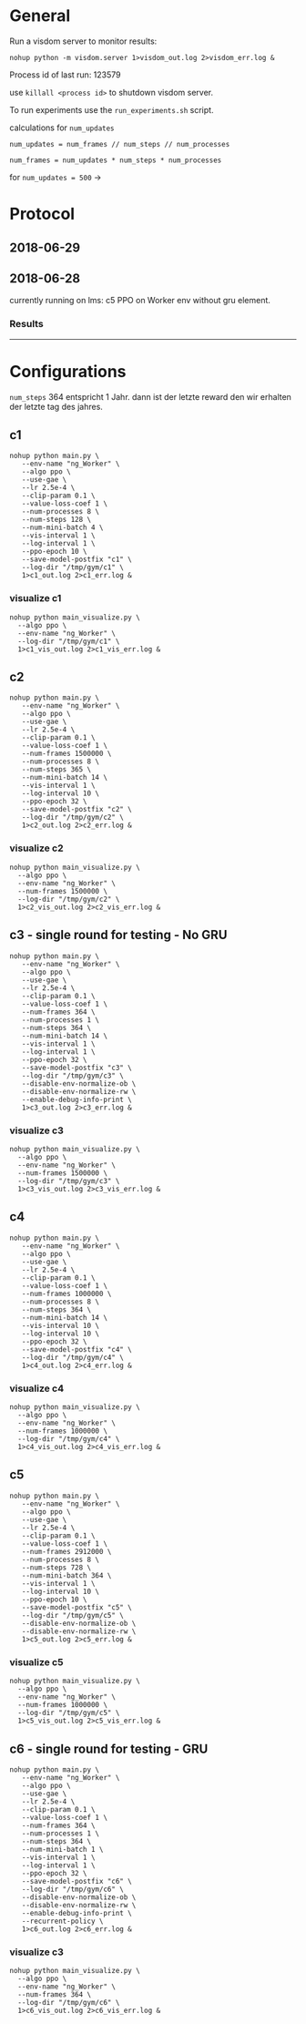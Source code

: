 # General
Run a visdom server to monitor results:
```
nohup python -m visdom.server 1>visdom_out.log 2>visdom_err.log &
```

Process id of last run: 123579

use `killall <process id>`  to shutdown visdom server.

To run experiments use the `run_experiments.sh` script.

calculations for `num_updates`
```
num_updates = num_frames // num_steps // num_processes
```

```
num_frames = num_updates * num_steps * num_processes
```

for `num_updates = 500` ->

# Protocol

## 2018-06-29


## 2018-06-28
currently running on lms: c5
PPO on Worker env without gru element.

### Results

-----

# Configurations

`num_steps` 364 entspricht 1 Jahr. dann ist der letzte reward den wir erhalten der letzte tag des jahres.


## c1
```
nohup python main.py \
   --env-name "ng_Worker" \
   --algo ppo \
   --use-gae \
   --lr 2.5e-4 \
   --clip-param 0.1 \
   --value-loss-coef 1 \
   --num-processes 8 \
   --num-steps 128 \
   --num-mini-batch 4 \
   --vis-interval 1 \
   --log-interval 1 \
   --ppo-epoch 10 \
   --save-model-postfix "c1" \
   --log-dir "/tmp/gym/c1" \
   1>c1_out.log 2>c1_err.log &
 ```

### visualize c1
```
nohup python main_visualize.py \
  --algo ppo \
  --env-name "ng_Worker" \
  --log-dir "/tmp/gym/c1" \
  1>c1_vis_out.log 2>c1_vis_err.log &
```

## c2
```
nohup python main.py \
   --env-name "ng_Worker" \
   --algo ppo \
   --use-gae \
   --lr 2.5e-4 \
   --clip-param 0.1 \
   --value-loss-coef 1 \
   --num-frames 1500000 \
   --num-processes 8 \
   --num-steps 365 \
   --num-mini-batch 14 \
   --vis-interval 1 \
   --log-interval 10 \
   --ppo-epoch 32 \
   --save-model-postfix "c2" \
   --log-dir "/tmp/gym/c2" \
   1>c2_out.log 2>c2_err.log &
 ```

### visualize c2
```
nohup python main_visualize.py \
  --algo ppo \
  --env-name "ng_Worker" \
  --num-frames 1500000 \
  --log-dir "/tmp/gym/c2" \
  1>c2_vis_out.log 2>c2_vis_err.log &
```

## c3 - single round for testing - No GRU
```
nohup python main.py \
   --env-name "ng_Worker" \
   --algo ppo \
   --use-gae \
   --lr 2.5e-4 \
   --clip-param 0.1 \
   --value-loss-coef 1 \
   --num-frames 364 \
   --num-processes 1 \
   --num-steps 364 \
   --num-mini-batch 14 \
   --vis-interval 1 \
   --log-interval 1 \
   --ppo-epoch 32 \
   --save-model-postfix "c3" \
   --log-dir "/tmp/gym/c3" \
   --disable-env-normalize-ob \
   --disable-env-normalize-rw \
   --enable-debug-info-print \
   1>c3_out.log 2>c3_err.log &
 ```

### visualize c3
```
nohup python main_visualize.py \
  --algo ppo \
  --env-name "ng_Worker" \
  --num-frames 1500000 \
  --log-dir "/tmp/gym/c3" \
  1>c3_vis_out.log 2>c3_vis_err.log &
```

## c4
```
nohup python main.py \
   --env-name "ng_Worker" \
   --algo ppo \
   --use-gae \
   --lr 2.5e-4 \
   --clip-param 0.1 \
   --value-loss-coef 1 \
   --num-frames 1000000 \
   --num-processes 8 \
   --num-steps 364 \
   --num-mini-batch 14 \
   --vis-interval 10 \
   --log-interval 10 \
   --ppo-epoch 32 \
   --save-model-postfix "c4" \
   --log-dir "/tmp/gym/c4" \
   1>c4_out.log 2>c4_err.log &
 ```

### visualize c4
```
nohup python main_visualize.py \
  --algo ppo \
  --env-name "ng_Worker" \
  --num-frames 1000000 \
  --log-dir "/tmp/gym/c4" \
  1>c4_vis_out.log 2>c4_vis_err.log &
```

## c5
```
nohup python main.py \
   --env-name "ng_Worker" \
   --algo ppo \
   --use-gae \
   --lr 2.5e-4 \
   --clip-param 0.1 \
   --value-loss-coef 1 \
   --num-frames 2912000 \
   --num-processes 8 \
   --num-steps 728 \
   --num-mini-batch 364 \
   --vis-interval 1 \
   --log-interval 10 \
   --ppo-epoch 10 \
   --save-model-postfix "c5" \
   --log-dir "/tmp/gym/c5" \
   --disable-env-normalize-ob \
   --disable-env-normalize-rw \
   1>c5_out.log 2>c5_err.log &
```

### visualize c5
```
nohup python main_visualize.py \
  --algo ppo \
  --env-name "ng_Worker" \
  --num-frames 1000000 \
  --log-dir "/tmp/gym/c5" \
  1>c5_vis_out.log 2>c5_vis_err.log &
```

## c6 - single round for testing - GRU
```
nohup python main.py \
   --env-name "ng_Worker" \
   --algo ppo \
   --use-gae \
   --lr 2.5e-4 \
   --clip-param 0.1 \
   --value-loss-coef 1 \
   --num-frames 364 \
   --num-processes 1 \
   --num-steps 364 \
   --num-mini-batch 1 \
   --vis-interval 1 \
   --log-interval 1 \
   --ppo-epoch 32 \
   --save-model-postfix "c6" \
   --log-dir "/tmp/gym/c6" \
   --disable-env-normalize-ob \
   --disable-env-normalize-rw \
   --enable-debug-info-print \
   --recurrent-policy \
   1>c6_out.log 2>c6_err.log &
 ```

### visualize c3
```
nohup python main_visualize.py \
  --algo ppo \
  --env-name "ng_Worker" \
  --num-frames 364 \
  --log-dir "/tmp/gym/c6" \
  1>c6_vis_out.log 2>c6_vis_err.log &
```